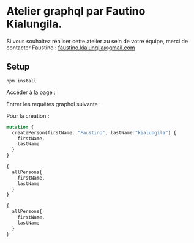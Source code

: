 # Atelier graphql par Fautino Kialungila.

Si vous souhaitez réaliser cette atelier au sein de votre équipe, merci de contacter Faustino : faustino.kialungila@gmail.com

## Setup 

`npm install`

Accéder à la page : [](http://localhost:3000/graphiql)

Entrer les requêtes graphql suivante :

Pour la creation :

```graphql
mutation {
  createPerson(firstName: "Faustino", lastName:"kialungila") {
    firstName,
    lastName
  }
}
```

```graphql
{
  allPersons{
    firstName,
    lastName
  }
}
```

```graphql
{
  allPersons{
    firstName,
    lastName
  }
}
```